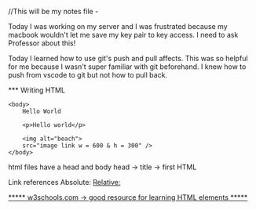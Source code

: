 //This will be my notes file - 

Today I was working on my server and I was frustrated because my macbook wouldn't let me save my key pair to key access. I need to ask Professor about this!

Today I learned how to use git's push and pull affects. This was so helpful for me because I wasn't super familiar with git beforehand. I knew how to push from vscode to git but not how to pull back.


*** Writing HTML
<html lang = "en">
    <head>
        <title>FirstHTML</title>
    </head>

    <body>
        Hello World

        <p>Hello world</p>

        <img alt="beach">
        src="image link w = 600 & h = 300" />
    </body>
</html>

html files have a head and body
    head -> title -> first HTML

Link references
Absolute:
    <a href = "link">
Relative:
    <g href = "link" />

***** w3schools.com -> good resource for learning HTML elements *****

